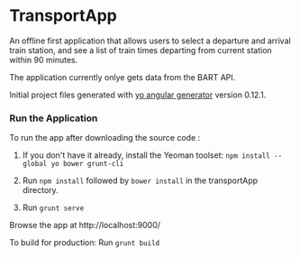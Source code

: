 # TransportApp
An offline first application that allows users to select a departure and arrival train station, and see a list of train times departing from current station within 90 minutes.

The application currently onlye gets data from the BART API.

Initial project files generated with [yo angular generator](https://github.com/yeoman/generator-angular)
version 0.12.1.

### Run the Application

To run the app after downloading the source code :


1. If you don't have it already, install the Yeoman toolset:
`npm install --global yo bower grunt-cli`

2. Run `npm install` followed by `bower install` in the transportApp directory.
3. Run `grunt serve`

Browse the app at http://localhost:9000/

To build for production:
Run `grunt build`

